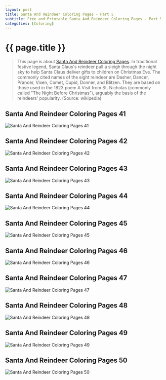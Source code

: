 ```yaml
---
layout: post
title: Santa And Reindeer Coloring Pages - Part 5
subtitle: Free and Printable Santa And Reindeer Coloring Pages - Part 5
categoties: [Coloring]
---
```

{{ page.title }}
================
> This page is about [Santa And Reindeer Coloring Pages](https://hoanghabelle.github.io/). In traditional festive legend, Santa Claus's reindeer pull a sleigh through the night sky to help Santa Claus deliver gifts to children on Christmas Eve. The commonly cited names of the eight reindeer are Dasher, Dancer, Prancer, Vixen, Comet, Cupid, Donner, and Blitzen. They are based on those used in the 1823 poem A Visit from St. Nicholas (commonly called "The Night Before Christmas"), arguably the basis of the reindeers' popularity. (Source: wikipedia)

## Santa And Reindeer Coloring Pages 41
![Santa And Reindeer Coloring Pages 41](https://hoanghabelle.github.io/img/Santa-And-Reindeer-Coloring-Pages%20(41).jpg "Santa And Reindeer Coloring Pages 41")

## Santa And Reindeer Coloring Pages 42
![Santa And Reindeer Coloring Pages 42](https://hoanghabelle.github.io/img/Santa-And-Reindeer-Coloring-Pages%20(42).jpg "Santa And Reindeer Coloring Pages 42")

## Santa And Reindeer Coloring Pages 43
![Santa And Reindeer Coloring Pages 43](https://hoanghabelle.github.io/img/Santa-And-Reindeer-Coloring-Pages%20(43).jpg "Santa And Reindeer Coloring Pages 43")

## Santa And Reindeer Coloring Pages 44
![Santa And Reindeer Coloring Pages 44](https://hoanghabelle.github.io/img/Santa-And-Reindeer-Coloring-Pages%20(44).jpg "Santa And Reindeer Coloring Pages 44")

<script async src="//pagead2.googlesyndication.com/pagead/js/adsbygoogle.js"></script><ins class="adsbygoogle" style="display:block" data-ad-format="fluid" data-ad-layout-key="-8i+1w-dq+e9+ft" data-ad-client="ca-pub-6753140515841889" data-ad-slot="6190446671"></ins> <script> (adsbygoogle = window.adsbygoogle || []).push({}); </script>

## Santa And Reindeer Coloring Pages 45
![Santa And Reindeer Coloring Pages 45](https://hoanghabelle.github.io/img/Santa-And-Reindeer-Coloring-Pages%20(45).jpg "Santa And Reindeer Coloring Pages 45")

## Santa And Reindeer Coloring Pages 46
![Santa And Reindeer Coloring Pages 46](https://hoanghabelle.github.io/img/Santa-And-Reindeer-Coloring-Pages%20(46).jpg "Santa And Reindeer Coloring Pages 46")

## Santa And Reindeer Coloring Pages 47
![Santa And Reindeer Coloring Pages 47](https://hoanghabelle.github.io/img/Santa-And-Reindeer-Coloring-Pages%20(47).jpg "Santa And Reindeer Coloring Pages 47")

## Santa And Reindeer Coloring Pages 48
![Santa And Reindeer Coloring Pages 48](https://hoanghabelle.github.io/img/Santa-And-Reindeer-Coloring-Pages%20(48).jpg "Santa And Reindeer Coloring Pages 48")

<script async src="//pagead2.googlesyndication.com/pagead/js/adsbygoogle.js"></script><ins class="adsbygoogle" style="display:block" data-ad-format="fluid" data-ad-layout-key="-8i+1w-dq+e9+ft" data-ad-client="ca-pub-6753140515841889" data-ad-slot="6190446671"></ins> <script> (adsbygoogle = window.adsbygoogle || []).push({}); </script>

## Santa And Reindeer Coloring Pages 49
![Santa And Reindeer Coloring Pages 49](https://hoanghabelle.github.io/img/Santa-And-Reindeer-Coloring-Pages%20(49).jpg "Santa And Reindeer Coloring Pages 49")

## Santa And Reindeer Coloring Pages 50
![Santa And Reindeer Coloring Pages 50](https://hoanghabelle.github.io/img/Santa-And-Reindeer-Coloring-Pages%20(50).jpg "Santa And Reindeer Coloring Pages 50")

